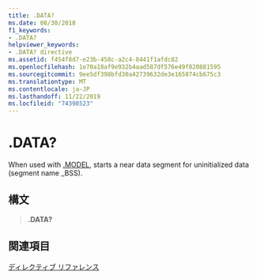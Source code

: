 ```yaml
---
title: .DATA?
ms.date: 08/30/2018
f1_keywords:
- .DATA?
helpviewer_keywords:
- .DATA? directive
ms.assetid: f454f8d7-e23b-458c-a2c4-8441f1afdc82
ms.openlocfilehash: 1e70a18af9e932b4aad587df576e49f820881595
ms.sourcegitcommit: 9ee5df398bfd30a42739632de3e165874cb675c3
ms.translationtype: MT
ms.contentlocale: ja-JP
ms.lasthandoff: 11/22/2019
ms.locfileid: "74398523"
---
```

# <a name="data"></a>.DATA?

When used with [.MODEL](../../assembler/masm/dot-model.md), starts a near data segment for uninitialized data (segment name _BSS).

## <a name="syntax"></a>構文

> **.DATA?**

## <a name="see-also"></a>関連項目

[ディレクティブ リファレンス](../../assembler/masm/directives-reference.md)
